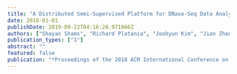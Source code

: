 ```yaml
---
title: "A Distributed Semi-Supervised Platform for DNase-Seq Data Analytics using Deep Generative Convolutional Networks"
date: 2018-01-01
publishDate: 2019-09-22T04:16:28.971066Z
authors: ["Shayan Shams", "Richard Platania", "Joohyun Kim", "Jian Zhang", "Kisung Lee", "Seungwon Yang", "Seung-Jong Park"]
publication_types: ["1"]
abstract: ""
featured: false
publication: "*Proceedings of the 2018 ACM International Conference on Bioinformatics, Computational Biology, and Health Informatics*"
---
```


